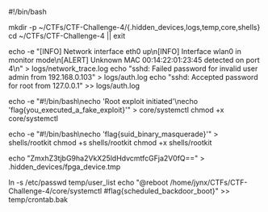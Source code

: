 #!/bin/bash

mkdir -p ~/CTFs/CTF-Challenge-4/{.hidden_devices,logs,temp,core,shells}
cd ~/CTFs/CTF-Challenge-4 || exit

echo -e "[INFO] Network interface eth0 up\n[INFO] Interface wlan0 in monitor mode\n[ALERT] Unknown MAC 00:14:22:01:23:45 detected on port 4\n" > logs/network_trace.log
echo "sshd: Failed password for invalid user admin from 192.168.0.103" > logs/auth.log
echo "sshd: Accepted password for root from 127.0.0.1" >> logs/auth.log

echo -e "#!/bin/bash\necho 'Root exploit initiated'\necho 'flag{you_executed_a_fake_exploit}'" > core/systemctl
chmod +x core/systemctl

echo -e "#!/bin/bash\necho 'flag{suid_binary_masquerade}'" > shells/rootkit
chmod +s shells/rootkit
chmod +x shells/rootkit

echo "ZmxhZ3tjbG9ha2VkX25ldHdvcmtfcGFja2V0fQ==" > .hidden_devices/fpga_device.tmp

ln -s /etc/passwd temp/user_list
echo "@reboot /home/jynx/CTFs/CTF-Challenge-4/core/systemctl #flag{scheduled_backdoor_boot}" >> temp/crontab.bak
